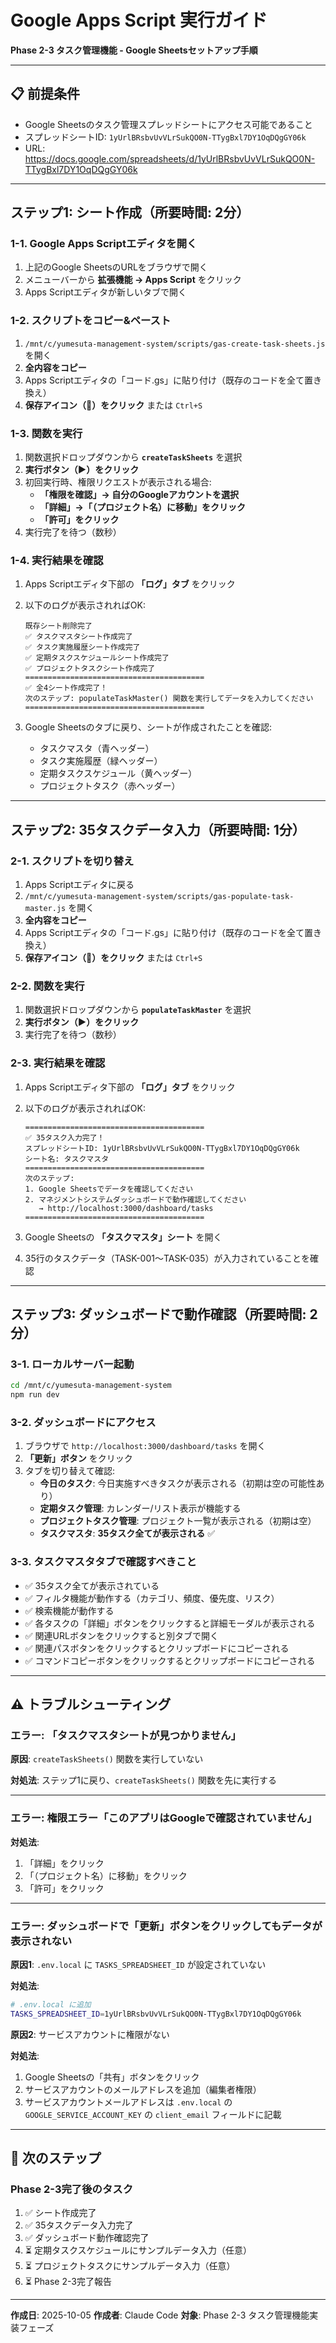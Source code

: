 # Google Apps Script 実行ガイド

**Phase 2-3 タスク管理機能 - Google Sheetsセットアップ手順**

---

## 📋 前提条件

- Google Sheetsのタスク管理スプレッドシートにアクセス可能であること
- スプレッドシートID: `1yUrlBRsbvUvVLrSukQO0N-TTygBxl7DY1OqDQgGY06k`
- URL: https://docs.google.com/spreadsheets/d/1yUrlBRsbvUvVLrSukQO0N-TTygBxl7DY1OqDQgGY06k

---

## ステップ1: シート作成（所要時間: 2分）

### 1-1. Google Apps Scriptエディタを開く

1. 上記のGoogle SheetsのURLをブラウザで開く
2. メニューバーから **拡張機能 → Apps Script** をクリック
3. Apps Scriptエディタが新しいタブで開く

### 1-2. スクリプトをコピー&ペースト

1. `/mnt/c/yumesuta-management-system/scripts/gas-create-task-sheets.js` を開く
2. **全内容をコピー**
3. Apps Scriptエディタの「コード.gs」に貼り付け（既存のコードを全て置き換え）
4. **保存アイコン（💾）をクリック** または `Ctrl+S`

### 1-3. 関数を実行

1. 関数選択ドロップダウンから **`createTaskSheets`** を選択
2. **実行ボタン（▶）をクリック**
3. 初回実行時、権限リクエストが表示される場合:
   - **「権限を確認」→ 自分のGoogleアカウントを選択**
   - **「詳細」→「（プロジェクト名）に移動」をクリック**
   - **「許可」をクリック**
4. 実行完了を待つ（数秒）

### 1-4. 実行結果を確認

1. Apps Scriptエディタ下部の **「ログ」タブ** をクリック
2. 以下のログが表示されればOK:
   ```
   既存シート削除完了
   ✅ タスクマスタシート作成完了
   ✅ タスク実施履歴シート作成完了
   ✅ 定期タスクスケジュールシート作成完了
   ✅ プロジェクトタスクシート作成完了
   ========================================
   ✅ 全4シート作成完了！
   次のステップ: populateTaskMaster() 関数を実行してデータを入力してください
   ========================================
   ```

3. Google Sheetsのタブに戻り、シートが作成されたことを確認:
   - タスクマスタ（青ヘッダー）
   - タスク実施履歴（緑ヘッダー）
   - 定期タスクスケジュール（黄ヘッダー）
   - プロジェクトタスク（赤ヘッダー）

---

## ステップ2: 35タスクデータ入力（所要時間: 1分）

### 2-1. スクリプトを切り替え

1. Apps Scriptエディタに戻る
2. `/mnt/c/yumesuta-management-system/scripts/gas-populate-task-master.js` を開く
3. **全内容をコピー**
4. Apps Scriptエディタの「コード.gs」に貼り付け（既存のコードを全て置き換え）
5. **保存アイコン（💾）をクリック** または `Ctrl+S`

### 2-2. 関数を実行

1. 関数選択ドロップダウンから **`populateTaskMaster`** を選択
2. **実行ボタン（▶）をクリック**
3. 実行完了を待つ（数秒）

### 2-3. 実行結果を確認

1. Apps Scriptエディタ下部の **「ログ」タブ** をクリック
2. 以下のログが表示されればOK:
   ```
   ========================================
   ✅ 35タスク入力完了！
   スプレッドシートID: 1yUrlBRsbvUvVLrSukQO0N-TTygBxl7DY1OqDQgGY06k
   シート名: タスクマスタ
   ========================================
   次のステップ:
   1. Google Sheetsでデータを確認してください
   2. マネジメントシステムダッシュボードで動作確認してください
      → http://localhost:3000/dashboard/tasks
   ========================================
   ```

3. Google Sheetsの **「タスクマスタ」シート** を開く
4. 35行のタスクデータ（TASK-001〜TASK-035）が入力されていることを確認

---

## ステップ3: ダッシュボードで動作確認（所要時間: 2分）

### 3-1. ローカルサーバー起動

```bash
cd /mnt/c/yumesuta-management-system
npm run dev
```

### 3-2. ダッシュボードにアクセス

1. ブラウザで `http://localhost:3000/dashboard/tasks` を開く
2. **「更新」ボタン** をクリック
3. タブを切り替えて確認:
   - **今日のタスク**: 今日実施すべきタスクが表示される（初期は空の可能性あり）
   - **定期タスク管理**: カレンダー/リスト表示が機能する
   - **プロジェクトタスク管理**: プロジェクト一覧が表示される（初期は空）
   - **タスクマスタ**: **35タスク全てが表示される** ✅

### 3-3. タスクマスタタブで確認すべきこと

- ✅ 35タスク全てが表示されている
- ✅ フィルタ機能が動作する（カテゴリ、頻度、優先度、リスク）
- ✅ 検索機能が動作する
- ✅ 各タスクの「詳細」ボタンをクリックすると詳細モーダルが表示される
- ✅ 関連URLボタンをクリックすると別タブで開く
- ✅ 関連パスボタンをクリックするとクリップボードにコピーされる
- ✅ コマンドコピーボタンをクリックするとクリップボードにコピーされる

---

## ⚠️ トラブルシューティング

### エラー: 「タスクマスタシートが見つかりません」

**原因**: `createTaskSheets()` 関数を実行していない

**対処法**: ステップ1に戻り、`createTaskSheets()` 関数を先に実行する

---

### エラー: 権限エラー「このアプリはGoogleで確認されていません」

**対処法**:
1. 「詳細」をクリック
2. 「（プロジェクト名）に移動」をクリック
3. 「許可」をクリック

---

### エラー: ダッシュボードで「更新」ボタンをクリックしてもデータが表示されない

**原因1**: `.env.local` に `TASKS_SPREADSHEET_ID` が設定されていない

**対処法**:
```bash
# .env.local に追加
TASKS_SPREADSHEET_ID=1yUrlBRsbvUvVLrSukQO0N-TTygBxl7DY1OqDQgGY06k
```

**原因2**: サービスアカウントに権限がない

**対処法**:
1. Google Sheetsの「共有」ボタンをクリック
2. サービスアカウントのメールアドレスを追加（編集者権限）
3. サービスアカウントメールアドレスは `.env.local` の `GOOGLE_SERVICE_ACCOUNT_KEY` の `client_email` フィールドに記載

---

## 📝 次のステップ

### Phase 2-3完了後のタスク

1. ✅ シート作成完了
2. ✅ 35タスクデータ入力完了
3. ✅ ダッシュボード動作確認完了
4. ⏳ 定期タスクスケジュールにサンプルデータ入力（任意）
5. ⏳ プロジェクトタスクにサンプルデータ入力（任意）
6. ⏳ Phase 2-3完了報告

---

**作成日**: 2025-10-05
**作成者**: Claude Code
**対象**: Phase 2-3 タスク管理機能実装フェーズ
